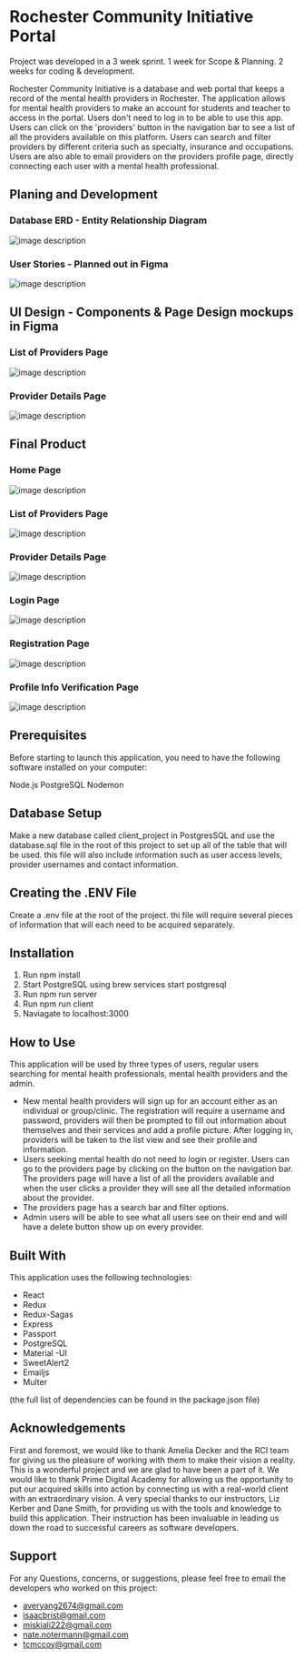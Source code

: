 
# Rochester Community Initiative Portal

Project was developed in a 3 week sprint. 
1 week for Scope & Planning.
2 weeks for coding & development.

Rochester Community Initiative is a database and web portal that keeps a record of the mental health providers in Rochester. The application allows for mental health providers to make an account for students and teacher to access in the portal. Users don't need to log in to be able to use this app. Users can click on the 'providers' button in the navigation bar to see a list of all the providers available on this platform. Users can search and filter providers by different criteria such as specialty, insurance and occupations. Users are also able to email providers on the providers profile page, directly connecting each user with a mental health professional.

<!-- Live Version deployed on Heroku at:
https://rcimentalhealth.herokuapp.com/#/home -->

## Planing and Development
### Database ERD - Entity Relationship Diagram
![image description](public/Screenshot.png/DatabaseERD.png)

### User Stories - Planned out in Figma
![image description](public/Screenshot.png/UserStory.png)


## UI Design - Components & Page Design mockups in Figma
### List of Providers Page
![image description](public/Screenshot.png/Browse.png)
### Provider Details Page
![image description](public/Screenshot.png/Provider.png)



## Final Product
### Home Page
![image description](public/Screenshot.png/HomePage.png)

### List of Providers Page
![image description](public/Screenshot.png/ProviderListView.png)

### Provider Details Page
![image description](public/Screenshot.png/DetailView.png)

### Login Page
![image description](public/Screenshot.png/Login.png)

### Registration Page
![image description](public/Screenshot.png/ProfileRegister.png)

### Profile Info Verification Page
![image description](public/Screenshot.png/ProfileInfoVerification.png)

## Prerequisites
Before starting to launch this application, you need to have the following software installed on your computer:

Node.js
PostgreSQL
Nodemon


## Database Setup

Make a new database called client_project in PostgresSQL and use the database.sql file in the root of this project to set up all of the table that will be used. this file will also include information such as user access levels, provider usernames and contact information.


## Creating the .ENV File

Create a .env file at the root of the project. thi file will require several pieces of information that will each need to be acquired separately. 


## Installation 

1. Run npm install
2. Start PostgreSQL using brew services start postgresql
3. Run npm run server
4. Run npm run client 
5. Naviagate to localhost:3000


## How to Use 

This application will be used by three types of users, regular users searching for mental health professionals, mental health providers and the admin.

- New mental health providers will sign up for an account either as an individual or group/clinic. The registration will require a username and password, providers will then be prompted to fill out information about themselves and their services and add a profile picture. After logging in, providers will be taken to the list view and see their profile and information.
- Users seeking mental health do not need to login or register. Users can go to the providers page by clicking on the button on the navigation bar. The providers page will have a list of all the providers available and when the user clicks a provider they will see all the detailed information about the provider.
- The providers page has a search bar and filter options.
- Admin users will be able to see what all users see on their end and will have a delete button show up on every provider.



## Built With

This application uses the following technologies:

- React
- Redux
- Redux-Sagas
- Express
- Passport
- PostgreSQL
- Material -Ul
- SweetAlert2
- Emailjs
- Multer

(the full list of dependencies can be found in the package.json file)

## Acknowledgements

First and foremost, we would like to thank Amelia Decker and the RCI team for giving us the pleasure of working with them to make their vision a reality. This is a wonderful project and we are glad to have been a part of it. We would like to thank Prime Digital Academy for allowing us the opportunity to put our acquired skills into action by connecting us with a real-world client with an extraordinary vision.
A very special thanks to our instructors, Liz Kerber and Dane Smith, for providing us with the tools and knowledge to build this application. Their instruction has been invaluable in leading us down the road to successful careers as software developers.


## Support
For any Questions, concerns, or suggestions, please feel free to email the developers who worked on this project:

- averyang2674@gmail.com
- isaacbrist@gmail.com
- miskiali222@gmail.com
- nate.notermann@gmail.com
- tcmccoy@gmail.com

